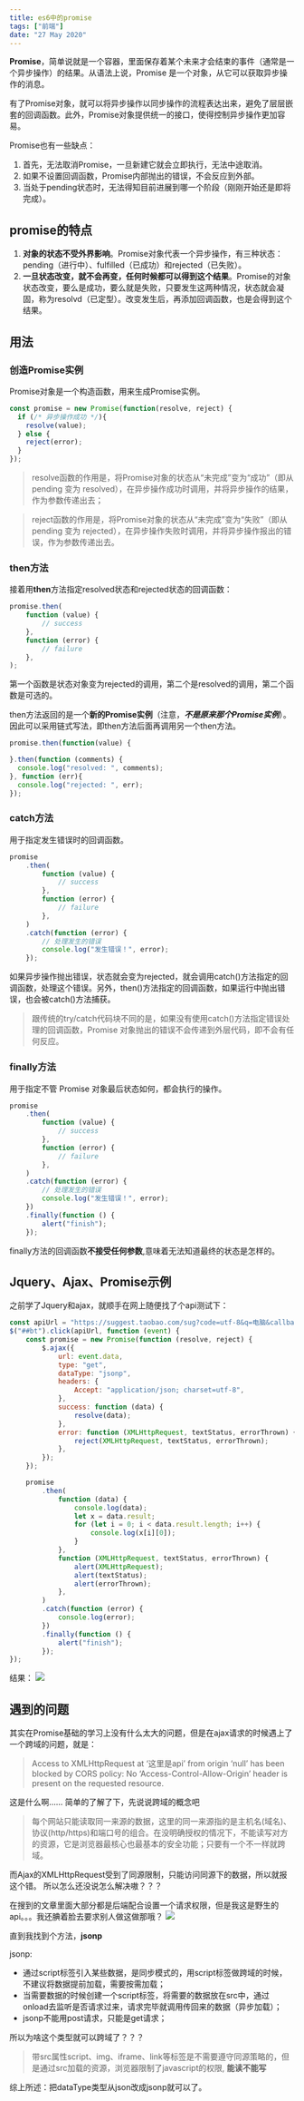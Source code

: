 ```yaml
---
title: es6中的promise
tags: ["前端"]
date: "27 May 2020"
---
```


**Promise**，简单说就是一个容器，里面保存着某个未来才会结束的事件（通常是一个异步操作）的结果。从语法上说，Promise 是一个对象，从它可以获取异步操作的消息。

<!-- more -->

有了Promise对象，就可以将异步操作以同步操作的流程表达出来，避免了层层嵌套的回调函数。此外，Promise对象提供统一的接口，使得控制异步操作更加容易。

Promise也有一些缺点：

1. 首先，无法取消Promise，一旦新建它就会立即执行，无法中途取消。
2. 如果不设置回调函数，Promise内部抛出的错误，不会反应到外部。
3. 当处于pending状态时，无法得知目前进展到哪一个阶段（刚刚开始还是即将完成）。

## promise的特点

1. **对象的状态不受外界影响**。Promise对象代表一个异步操作，有三种状态：pending（进行中）、fulfilled（已成功）和rejected（已失败）。
2. **一旦状态改变，就不会再变，任何时候都可以得到这个结果**。Promise的对象状态改变，要么是成功，要么就是失败，只要发生这两种情况，状态就会凝固，称为resolvd（已定型）。改变发生后，再添加回调函数，也是会得到这个结果。

## 用法

### 创造Promise实例

Promise对象是一个构造函数，用来生成Promise实例。

```js
const promise = new Promise(function(resolve, reject) {
  if (/* 异步操作成功 */){
    resolve(value);
  } else {
    reject(error);
  }
});
```

> resolve函数的作用是，将Promise对象的状态从“未完成”变为“成功”（即从 pending 变为 resolved），在异步操作成功时调用，并将异步操作的结果，作为参数传递出去；

> reject函数的作用是，将Promise对象的状态从“未完成”变为“失败”（即从 pending 变为 rejected），在异步操作失败时调用，并将异步操作报出的错误，作为参数传递出去。

### then方法

接着用**then**方法指定resolved状态和rejected状态的回调函数：

```js
promise.then(
	function (value) {
		// success
	},
	function (error) {
		// failure
	},
);
```

第一个函数是状态对象变为rejected的调用，第二个是resolved的调用，第二个函数是可选的。

then方法返回的是一个**新的Promise实例**（注意，**_不是原来那个Promise实例_**）。因此可以采用链式写法，即then方法后面再调用另一个then方法。

```js
promise.then(function(value) {

}.then(function (comments) {
  console.log("resolved: ", comments);
}, function (err){
  console.log("rejected: ", err);
});
```

### catch方法

用于指定发生错误时的回调函数。

```js
promise
	.then(
		function (value) {
			// success
		},
		function (error) {
			// failure
		},
	)
	.catch(function (error) {
		// 处理发生的错误
		console.log("发生错误！", error);
	});
```

如果异步操作抛出错误，状态就会变为rejected，就会调用catch()方法指定的回调函数，处理这个错误。另外，then()方法指定的回调函数，如果运行中抛出错误，也会被catch()方法捕获。

> 跟传统的try/catch代码块不同的是，如果没有使用catch()方法指定错误处理的回调函数，Promise 对象抛出的错误不会传递到外层代码，即不会有任何反应。

### finally方法

用于指定不管 Promise 对象最后状态如何，都会执行的操作。

```js
promise
	.then(
		function (value) {
			// success
		},
		function (error) {
			// failure
		},
	)
	.catch(function (error) {
		// 处理发生的错误
		console.log("发生错误！", error);
	})
	.finally(function () {
		alert("finish");
	});
```

finally方法的回调函数**不接受任何参数**,意味着无法知道最终的状态是怎样的。

## Jquery、Ajax、Promise示例

之前学了Jquery和ajax，就顺手在网上随便找了个api测试下：

```js
const apiUrl = "https://suggest.taobao.com/sug?code=utf-8&q=电脑&callback=cb";
$("##bt").click(apiUrl, function (event) {
	const promise = new Promise(function (resolve, reject) {
		$.ajax({
			url: event.data,
			type: "get",
			dataType: "jsonp",
			headers: {
				Accept: "application/json; charset=utf-8",
			},
			success: function (data) {
				resolve(data);
			},
			error: function (XMLHttpRequest, textStatus, errorThrown) {
				reject(XMLHttpRequest, textStatus, errorThrown);
			},
		});
	});

	promise
		.then(
			function (data) {
				console.log(data);
				let x = data.result;
				for (let i = 0; i < data.result.length; i++) {
					console.log(x[i][0]);
				}
			},
			function (XMLHttpRequest, textStatus, errorThrown) {
				alert(XMLHttpRequest);
				alert(textStatus);
				alert(errorThrown);
			},
		)
		.catch(function (error) {
			console.log(error);
		})
		.finally(function () {
			alert("finish");
		});
});
```

结果：
![](./promise_test.png)

## 遇到的问题

其实在Promise基础的学习上没有什么太大的问题，但是在ajax请求的时候遇上了一个跨域的问题，就是：

> Access to XMLHttpRequest at ‘这里是api’ from origin ‘null’ has been blocked by CORS policy: No ‘Access-Control-Allow-Origin’ header is present on the requested resource.

这是什么啊……
简单的了解了下，先说说跨域的概念吧

> 每个网站只能读取同一来源的数据，这里的同一来源指的是主机名(域名)、协议(http/https)和端口号的组合。在没明确授权的情况下，不能读写对方的资源，它是浏览器最核心也最基本的安全功能；只要有一个不一样就跨域。

而Ajax的XMLHttpRequest受到了同源限制，只能访问同源下的数据，所以就报这个错。
所以怎么还没说怎么解决嗷？？？

在搜到的文章里面大部分都是后端配合设置一个请求权限，但是我这是野生的api。。。我还腆着脸去要求别人做这做那哦？
![](./shuidajiao.jpg)

直到我找到个方法，**jsonp**

jsonp:

- 通过script标签引入某些数据，是同步模式的，用script标签做跨域的时候，不建议将数据提前加载，需要按需加载；
- 当需要数据的时候创建一个script标签，将需要的数据放在src中，通过onload去监听是否请求过来，请求完毕就调用传回来的数据（异步加载）；
- jsonp不能用post请求，只能是get请求；

所以为啥这个类型就可以跨域了？？？

> 带src属性script、img、iframe、link等标签是不需要遵守同源策略的，但是通过src加载的资源，浏览器限制了javascript的权限, **能读不能写**

综上所述：把dataType类型从json改成jsonp就可以了。
